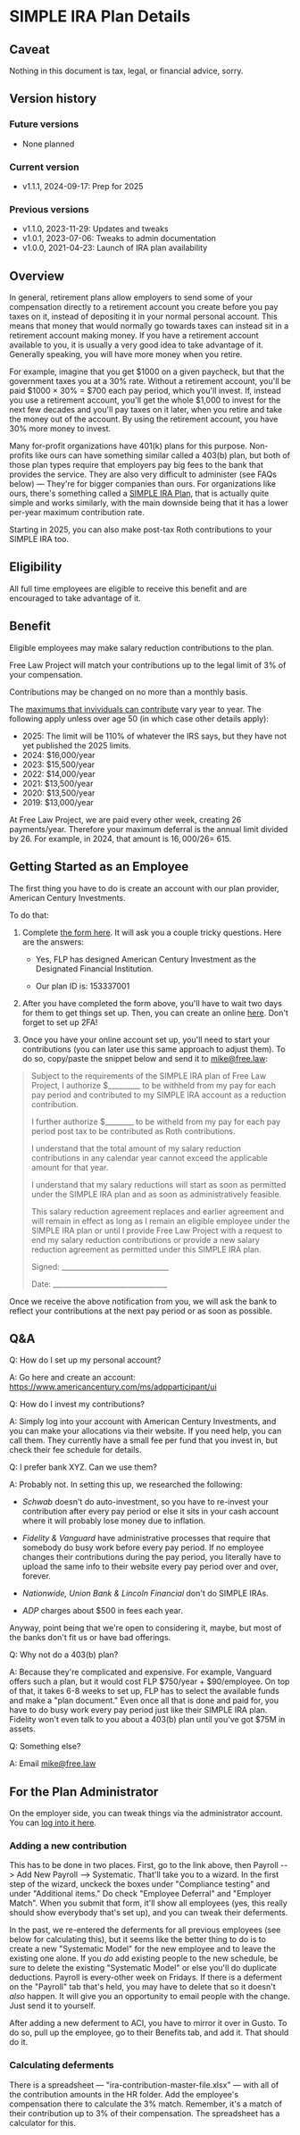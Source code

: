 # SIMPLE IRA Plan Details

## Caveat

Nothing in this document is tax, legal, or financial advice, sorry.


## Version history

### Future versions

 - None planned

### Current version
 - v1.1.1, 2024-09-17: Prep for 2025

### Previous versions
 - v1.1.0, 2023-11-29: Updates and tweaks
 - v1.0.1, 2023-07-06: Tweaks to admin documentation
 - v1.0.0, 2021-04-23: Launch of IRA plan availability


## Overview

In general, retirement plans allow employers to send some of your compensation directly to a retirement account you create before you pay taxes on it, instead of depositing it in your normal personal account. This means that money that would normally go towards taxes can instead sit in a retirement account making money. If you have a retirement account available to you, it is usually a very good idea to take advantage of it. Generally speaking, you will have more money when you retire.

For example, imagine that you get $1000 on a given paycheck, but that the government taxes you at a 30% rate. Without a retirement account, you'll be paid $1000 × 30% = $700 each pay period, which you'll invest. If, instead you use a retirement account, you'll get the whole $1,000 to invest for the next few decades and you'll pay taxes on it later, when you retire and take the money out of the account. By using the retirement account, you have 30% more money to invest.

Many for-profit organizations have 401(k) plans for this purpose. Non-profits like ours can have something similar called a 403(b) plan, but both of those plan types require that employers pay big fees to the bank that provides the service. They are also very difficult to administer (see FAQs below) — They're for bigger companies than ours. For organizations like ours, there's something called a [SIMPLE IRA Plan][simple], that is actually quite simple and works similarly, with the main downside being that it has a lower per-year maximum contribution rate.

Starting in 2025, you can also make post-tax Roth contributions to your SIMPLE IRA too. 

 
## Eligibility

All full time employees are eligible to receive this benefit and are encouraged to take advantage of it.


## Benefit

Eligible employees may make salary reduction contributions to the plan.

Free Law Project will match your contributions up to the legal limit of 3% of your compensation.

Contributions may be changed on no more than a monthly basis.

The [maximums that invividuals can contribute][irs-cr] vary year to year. The following apply unless over age 50 (in which case other details apply):

 - 2025: The limit will be 110% of whatever the IRS says, but they have not yet published the 2025 limits.
 - 2024: $16,000/year
 - 2023: $15,500/year
 - 2022: $14,000/year
 - 2021: $13,500/year
 - 2020: $13,500/year
 - 2019: $13,000/year

At Free Law Project, we are paid every other week, creating 26 payments/year. Therefore your maximum deferral is the annual limit divided by 26. For example, in 2024, that amount is $16,000/26 = ~$615.


## Getting Started as an Employee

The first thing you have to do is create an account with our plan provider, American Century Investments.

To do that:

1. Complete [the form here][setup]. It will ask you a couple tricky questions. Here are the answers:

     - Yes, FLP has designed American Century Investment as the Designated Financial Institution.
       
     - Our plan ID is: 153337001
    
2. After you have completed the form above, you'll have to wait two days for them to get things set up. Then, you can create an online [here][register]. Don't forget to set up 2FA!

[setup]: https://www.americancentury.com/content/direct/en/insights/workplace-retirement/plan-participants/simple-ira.html#enroll
[register]: https://www.americancentury.com/sd/registration/start

3. Once you have your online account set up, you'll need to start your contributions (you can later use this same approach to adjust them). To do so, copy/paste the snippet below and send it to mike@free.law:

> Subject to the requirements of the SIMPLE IRA plan of Free Law Project, I authorize $_________ to be withheld from my pay for each pay period and contributed to my SIMPLE IRA account as a reduction contribution.
>
> I further authorize $________ to be witheld from my pay for each pay period post tax to be contributed as Roth contributions.
>
> I understand that the total amount of my salary reduction contributions in any calendar year cannot exceed the applicable amount for that year.
>
> I understand that my salary reductions will start as soon as permitted under the SIMPLE IRA plan and as soon as administratively feasible.
>
> This salary reduction agreement replaces and earlier agreement and will remain in effect as long as I remain an eligible employee under the SIMPLE IRA plan or until I provide Free Law Project with a request to end my salary reduction contributions or provide a new salary reduction agreement as permitted under this SIMPLE IRA plan.
>
> Signed: ______________________________
>
>
> Date: ________________________________

Once we receive the above notification from you, we will ask the bank to reflect your contributions at the next pay period or as soon as possible.


## Q&A

Q: How do I set up my personal account?

A: Go here and create an account: https://www.americancentury.com/ms/adpparticipant/ui

Q: How do I invest my contributions?

A: Simply log into your account with American Century Investments, and you can make your allocations via their website. If you need help, you can call them. They currently have a small fee per fund that you invest in, but check their fee schedule for details.

Q: I prefer bank XYZ. Can we use them?

A: Probably not. In setting this up, we researched the following:

 - *Schwab* doesn't do auto-investment, so you have to re-invest your contribution after every pay period or else it sits in your cash account where it will probably lose money due to inflation.

 - *Fidelity & Vanguard* have administrative processes that require that somebody do busy work before every pay period. If no employee changes their contributions during the pay period, you literally have to upload the same info to their website every pay period over and over, forever.

 - *Nationwide, Union Bank & Lincoln Financial* don't do SIMPLE IRAs.

 - *ADP* charges about $500 in fees each year.

Anyway, point being that we're open to considering it, maybe, but most of the banks don't fit us or have bad offerings.

Q: Why not do a 403(b) plan?

A: Because they're complicated and expensive. For example, Vanguard offers such a plan, but it would cost FLP $750/year + $90/employee. On top of that, it takes 6-8 weeks to set up, FLP has to select the available funds and make a "plan document." Even once all that is done and paid for, you have to do busy work every pay period just like their SIMPLE IRA plan. Fidelity won't even talk to you about a 403(b) plan until you've got $75M in assets.

Q: Something else?

A: Email mike@free.law


## For the Plan Administrator

On the employer side, you can tweak things via the administrator account. You can [log into it here][admin].

[admin]: https://www.americancentury.com/info/psa/

### Adding a new contribution

This has to be done in two places. First, go to the link above, then Payroll --> Add New Payroll --> Systematic. That'll take you to a wizard. In the first step of the wizard, unckeck the boxes under "Compliance testing" and under "Additional items." Do check "Employee Deferral" and "Employer Match". When you submit that form, it'll show all employees (yes, this really should show everybody that's set up), and you can tweak their deferments. 

In the past, we re-entered the deferments for all previous employees (see below for calculating this), but it seems like the better thing to do is to create a new "Systematic Model" for the new employee and to leave the existing one alone. If you *do* add existing people to the new schedule, be sure to delete the existing "Systematic Model" or else you'll do duplicate deductions. Payroll is every-other week on Fridays. If there is a deferment on the "Payroll" tab that's held, you may have to delete that so it doesn't *also* happen. It will give you an opportunity to email people with the change. Just send it to yourself.

After adding a new deferment to ACI, you have to mirror it over in Gusto. To do so, pull up the employee, go to their Benefits tab, and add it. That should do it. 


### Calculating deferments

There is a spreadsheet — "ira-contribution-master-file.xlsx" — with all of the contribution amounts in the HR folder. Add the employee's compensation there to calculate the 3% match. Remember, it's a match of their contribution up to 3% of their compensation. The spreadsheet has a calculator for this. 


[simple]: https://www.irs.gov/retirement-plans/plan-sponsor/simple-ira-plan
[irs-cr]: https://www.irs.gov/retirement-plans/plan-participant-employee/retirement-topics-simple-ira-contribution-limits
